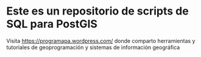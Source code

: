 # Este es un repositorio de scripts de SQL para PostGIS
Visita https://programapa.wordpress.com/ donde comparto herramientas y tutoriales de geoprogramación y sistemas de información geográfica
